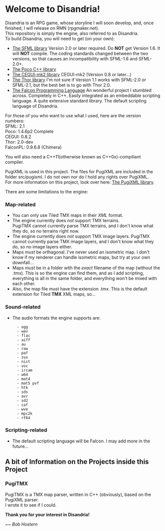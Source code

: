 # Welcome to Disandria!

Disandria is an RPG game, whose storyline I will soon develop, and, once finished, I will release on RMN (rpgmaker.net).  
This repository is simply the engine, also referred to as Disandria.  
To build Disandria, you will need to get (on your own):

*  [The SFML library](http://www.sfml-dev.org "SFML") Version 2.0 or later required. Do **NOT** get Version 1.6. It will **NOT** compile. The coding standards changed between the two versions, so that causes an incompatibility with SFML-1.6 and SFML-2.0+.  
*  [The Poco C++ library](http://www.pocoproject.org "Poco (Requires the COMPLETE edition)") 
*  [The CEGUI-mk2 library](http://www.cegui.org.uk "CEGUI-mk2") CEGUI-mk2 (Version 0.8 or later...)  
*  [The Thor library](http://www.bromeon.ch/libraries/thor/index.html "Thor") I'm not sure if Version 1.1 works with SFML-2.0 or SFML-2.1, but the best bet is to go with Thor 2.0.  
*  [The Falcon Programming Language](http://www.falconpl.org "FalconPL") An wonderful project I stumbled across. Completely in C++. Easily integrated as an embeddable scripting language. A quite extensive standard library. The default scripting language of Disandria.  

For those of you who want to use what I used, here are the version numbers:  
SFML: 2.1  
Poco: 1.4.6p2 Complete   
CEGUI: 0.8.2  
Thor: 2.0-dev  
FalconPL: 0.9.6.8 (Chimera)  

You will also need a C++11(otherwise known as C++0x)-compiliant compiler.

PugiXML is used in this project. The files for PugiXML are included in the folder src/pugixml.
I do not own nor do I hold any rights over PugiXML.  
For more information on this project, look over here: [The PugiXML library][pxml].

[pxml]: http://www.pugixml.org "PugiXML"

There are some limitations to the engine:

### Map-related

* You can only use Tiled TMX maps in their *XML* format.  
* The engine currently does *not* support TMX terrains.  
  PugiTMX cannot currently parse TMX terrains, and I don't know what they do, so no terrains right now.
* The engine currently does *not* support TMX image layers.
  PugiTMX cannot currently parse TMX image layers, and I don't know what they do, so no image layers either.
* Maps *must* be orthagonal.
  I've never used an isometric map. I don't know if my renderer can handle isometric maps, but try at your own downfall...
* Maps *must* be in a folder with the *exact* filename of the map (without the .tmx).
  This is so the engine can find them, and as I add scripting, everything is all in the same folder, and everything won't be mixed with each other. 
* Also, the map file must have the extension .tmx. This is the default extension for Tiled **TMX** XML maps, so...

### Sound-related

* The audio formats the engine supports are:

		- ogg 
		- wav
		- flac
		- aiff
		- au
		- raw
		- paf
		- svx
		- nist
		- voc
		- ircam
		- w64
		- mat4
		- mat5 pvf
		- htk
		- sds
		- avr
		- sd2
		- caf
		- wve
		- mpc2k
		- rf64

### Scripting-related

* The default scripting language will be Falcon. I may add more in the future...

## A bit of Information on the Projects inside this Project

### PugiTMX

PugiTMX is a TMX map parser, written in C++ (obviously), based on the PugiXML parser.  
I wrote it to see if I could. 

**Thank you for your interest in Disandria!**

*~~ Bob Hostern*

